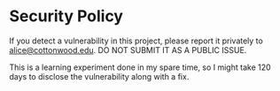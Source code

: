 # Security Policy

If you detect a vulnerability in this project, please report it privately to
alice@cottonwood.edu. DO NOT SUBMIT IT AS A PUBLIC ISSUE.

This is a learning experiment done in my spare time, so I might take 120 days to
disclose the vulnerability along with a fix.
